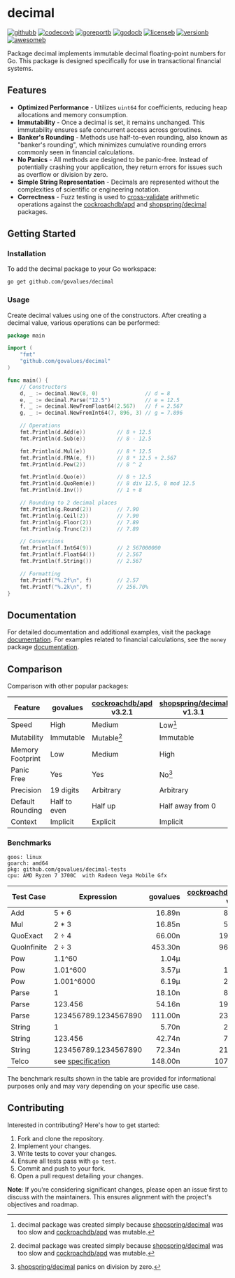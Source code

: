 # decimal

[![githubb]][github]
[![codecovb]][codecov]
[![goreportb]][goreport]
[![godocb]][godoc]
[![licenseb]][license]
[![versionb]][version]
[![awesomeb]][awesome]

Package decimal implements immutable decimal floating-point numbers for Go.
This package is designed specifically for use in transactional financial systems.

## Features

- **Optimized Performance** - Utilizes `uint64` for coefficients, reducing heap
  allocations and memory consumption.
- **Immutability** - Once a decimal is set, it remains unchanged.
  This immutability ensures safe concurrent access across goroutines.
- **Banker's Rounding** - Methods use half-to-even rounding, also known as "banker's rounding",
  which minimizes cumulative rounding errors commonly seen in financial calculations.
- **No Panics** - All methods are designed to be panic-free.
  Instead of potentially crashing your application, they return errors for issues
  such as overflow or division by zero.
- **Simple String Representation** - Decimals are represented without the complexities
  of scientific or engineering notation.
- **Correctness** - Fuzz testing is used to [cross-validate] arithmetic operations
  against the [cockroachdb/apd] and [shopspring/decimal] packages.

## Getting Started

### Installation

To add the decimal package to your Go workspace:

```bash
go get github.com/govalues/decimal
```

### Usage

Create decimal values using one of the constructors.
After creating a decimal value, various operations can be performed:

```go
package main

import (
    "fmt"
    "github.com/govalues/decimal"
)

func main() {
    // Constructors
    d, _ := decimal.New(8, 0)               // d = 8
    e, _ := decimal.Parse("12.5")           // e = 12.5
    f, _ := decimal.NewFromFloat64(2.567)   // f = 2.567
    g, _ := decimal.NewFromInt64(7, 896, 3) // g = 7.896

    // Operations
    fmt.Println(d.Add(e))          // 8 + 12.5
    fmt.Println(d.Sub(e))          // 8 - 12.5

    fmt.Println(d.Mul(e))          // 8 * 12.5
    fmt.Println(d.FMA(e, f))       // 8 * 12.5 + 2.567
    fmt.Println(d.Pow(2))          // 8 ^ 2

    fmt.Println(d.Quo(e))          // 8 ÷ 12.5
    fmt.Println(d.QuoRem(e))       // 8 div 12.5, 8 mod 12.5
    fmt.Println(d.Inv())           // 1 ÷ 8

    // Rounding to 2 decimal places
    fmt.Println(g.Round(2))        // 7.90
    fmt.Println(g.Ceil(2))         // 7.90
    fmt.Println(g.Floor(2))        // 7.89
    fmt.Println(g.Trunc(2))        // 7.89

    // Conversions
    fmt.Println(f.Int64(9))        // 2 567000000
    fmt.Println(f.Float64())       // 2.567
    fmt.Println(f.String())        // 2.567

    // Formatting
    fmt.Printf("%.2f\n", f)        // 2.57
    fmt.Printf("%.2k\n", f)        // 256.70%
}
```

## Documentation

For detailed documentation and additional examples, visit the package
[documentation](https://pkg.go.dev/github.com/govalues/decimal#section-documentation).
For examples related to financial calculations, see the `money` package
[documentation](https://pkg.go.dev/github.com/govalues/money#section-documentation).

## Comparison

Comparison with other popular packages:

| Feature          | govalues     | [cockroachdb/apd] v3.2.1 | [shopspring/decimal] v1.3.1 |
| ---------------- | ------------ | ------------------------ | --------------------------- |
| Speed            | High         | Medium                   | Low[^reason]                |
| Mutability       | Immutable    | Mutable[^reason]         | Immutable                   |
| Memory Footprint | Low          | Medium                   | High                        |
| Panic Free       | Yes          | Yes                      | No[^divzero]                |
| Precision        | 19 digits    | Arbitrary                | Arbitrary                   |
| Default Rounding | Half to even | Half up                  | Half away from 0            |
| Context          | Implicit     | Explicit                 | Implicit                    |

[^reason]: decimal package was created simply because [shopspring/decimal] was
too slow and [cockroachdb/apd] was mutable.

[^divzero]: [shopspring/decimal] panics on division by zero.

### Benchmarks

```text
goos: linux
goarch: amd64
pkg: github.com/govalues/decimal-tests
cpu: AMD Ryzen 7 3700C  with Radeon Vega Mobile Gfx 
```

| Test Case   | Expression           | govalues | [cockroachdb/apd] v3.2.1 | [shopspring/decimal] v1.3.1 | govalues vs cockroachdb | govalues vs shopspring |
| ----------- | -------------------- | -------: | -----------------------: | --------------------------: | ----------------------: | ---------------------: |
| Add         | 5 + 6                |   16.89n |                   80.96n |                     140.50n |                +379.48% |               +732.10% |
| Mul         | 2 * 3                |   16.85n |                   58.14n |                     145.30n |                +245.15% |               +762.57% |
| QuoExact    | 2 ÷ 4                |   66.00n |                  193.25n |                     619.15n |                +192.78% |               +838.03% |
| QuoInfinite | 2 ÷ 3                |  453.30n |                  961.00n |                    2767.00n |                +112.01% |               +510.41% |
| Pow         | 1.1^60               |    1.04µ |                    3.42µ |                      15.76µ |                +227.72% |              +1408.43% |
| Pow         | 1.01^600             |    3.57µ |                   10.70µ |                      35.70µ |                +200.11% |               +901.23% |
| Pow         | 1.001^6000           |    6.19µ |                   20.72µ |                     634.41µ |                +234.65% |             +10148.95% |
| Parse       | 1                    |   18.10n |                   85.66n |                     136.75n |                +373.23% |               +655.52% |
| Parse       | 123.456              |   54.16n |                  197.25n |                     238.45n |                +264.20% |               +340.27% |
| Parse       | 123456789.1234567890 |  111.00n |                  238.20n |                     498.00n |                +114.59% |               +348.65% |
| String      | 1                    |    5.70n |                   20.89n |                     203.25n |                +266.24% |              +3464.23% |
| String      | 123.456              |   42.74n |                   75.71n |                     235.65n |                 +77.14% |               +451.36% |
| String      | 123456789.1234567890 |   72.34n |                  215.90n |                     331.20n |                +198.47% |               +357.87% |
| Telco       | see [specification]  |  148.00n |                 1075.00n |                    4010.50n |                +626.35% |              +2609.80% |

The benchmark results shown in the table are provided for informational purposes only and may vary depending on your specific use case.

## Contributing

Interested in contributing? Here's how to get started:

1. Fork and clone the repository.
1. Implement your changes.
1. Write tests to cover your changes.
1. Ensure all tests pass with `go test`.
1. Commit and push to your fork.
1. Open a pull request detailing your changes.

**Note**: If you're considering significant changes, please open an issue first to
discuss with the maintainers.
This ensures alignment with the project's objectives and roadmap.

[codecov]: https://codecov.io/gh/govalues/decimal
[codecovb]: https://img.shields.io/codecov/c/github/govalues/decimal/main?color=brightcolor
[goreport]: https://goreportcard.com/report/github.com/govalues/decimal
[goreportb]: https://goreportcard.com/badge/github.com/govalues/decimal
[github]: https://github.com/govalues/decimal/actions/workflows/go.yml
[githubb]: https://img.shields.io/github/actions/workflow/status/govalues/decimal/go.yml
[godoc]: https://pkg.go.dev/github.com/govalues/decimal#section-documentation
[godocb]: https://img.shields.io/badge/go.dev-reference-blue
[version]: https://go.dev/dl
[versionb]: https://img.shields.io/github/go-mod/go-version/govalues/decimal?label=go
[license]: https://en.wikipedia.org/wiki/MIT_License
[licenseb]: https://img.shields.io/github/license/govalues/decimal?color=blue
[awesome]: https://github.com/avelino/awesome-go#financial
[awesomeb]: https://awesome.re/mentioned-badge.svg
[cockroachdb/apd]: https://pkg.go.dev/github.com/cockroachdb/apd
[shopspring/decimal]: https://pkg.go.dev/github.com/shopspring/decimal
[specification]: https://speleotrove.com/decimal/telcoSpec.html
[cross-validate]: https://github.com/govalues/decimal-tests/blob/main/decimal_fuzz_test.go
